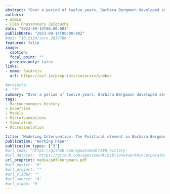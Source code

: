 ```yaml
---
abstract: "Over a period of twelve years, Barbara Bergmann developed several models of the labor market using microsimulation, eventually integrated in a 'Transactions Model' of the entire US economy, built with Robert Bennett and published in 1986. The paper reconstructs the history of this modelling enterprise in the context of the debates on the microfoundations of macroeconomics and the role of macroeconomic expertise from the 1970s stagflation to the late 1980s. It shows how a political element-her focus on distributional effects of policies-was central to her criticism of macroeconomic modelling and how both her epistemic and political positions were increasingly marginalized in the 1980s."
authors:
- admin
- Cléo Chassonnery Zaïgouche
date: "2023-09-14T00:00:00Z"
publishDate: "2023-09-14T00:00:00Z"
#doi: "10.2139/ssrn.2837766 "
featured: false
image:
  caption:
  focal_point: ""
  preview_only: false
links:
- name: SocArxiv
  url: https://osf.io/preprints/socarxiv/ynmbe/

#projects:
#- "2"
summary: "Over a period of twelve years, Barbara Bergmann developed several models of the labor market using microsimulation, eventually integrated in a 'Transactions Model' of the entire US economy, built with Robert Bennett and published in 1986. The paper reconstructs the history of this modelling enterprise in the context of the debates on the microfoundations of macroeconomics and the role of macroeconomic expertise from the 1970s stagflation to the late 1980s. It shows how a political element-her focus on distributional effects of policies-was central to her criticism of macroeconomic modelling and how both her epistemic and political positions were increasingly marginalized in the 1980s."
tags:
- Macroeconomics History
- Expertise
- Models
- Microfoundations
- Simulation
- Microsimulation

title: "Modeling Intervention: The Political element in Barbara Bergmann's micro-to-macro simulation projects"
publication: "Working Paper"
publication_types: ["3"]
#url_code: 'https://github.com/agoutsmedt/EER_history'
#url_dataset: 'https://github.com/agoutsmedt/biblionetwork#incorporated-data'
url_preprint: media/pdf/bergmann.pdf
#url_poster: '#'
#url_project: ""
#url_slides: ""
#url_source: '#'
#url_video: '#'
---
```


